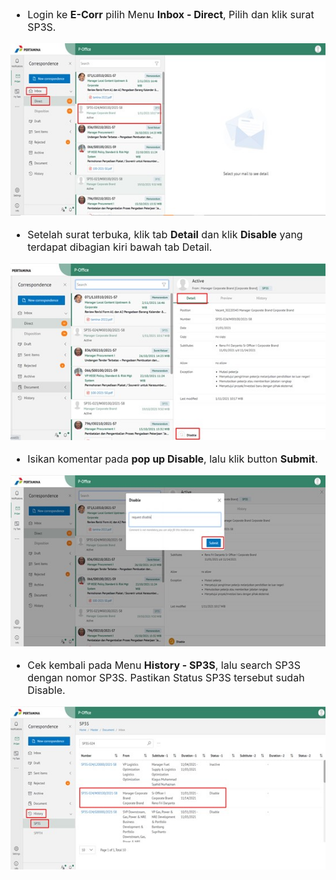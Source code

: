 <font size="3">

- Login ke **E-Corr** pilih Menu **Inbox - Direct**, Pilih dan klik surat SP3S.


![gambar](FAQ/1.jpg)

- Setelah surat terbuka, klik tab **Detail** dan klik **Disable** yang terdapat dibagian kiri bawah tab Detail.

![gambar](FAQ/2.jpg)

- Isikan komentar pada **pop up Disable**, lalu klik button **Submit**.

![gambar](FAQ/3.jpg)

- Cek kembali pada Menu **History - SP3S**, lalu search SP3S dengan nomor SP3S. Pastikan Status SP3S tersebut sudah Disable.

![gambar](FAQ/4.jpg)

<font size>